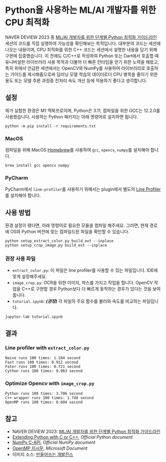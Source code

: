 # Python을 사용하는 ML/AI 개발자를 위한 CPU 최적화

NAVER DEVIEW 2023 중 [ML/AI 개발자를 위한 단계별 Python 최적화 가이드라인](https://deview.kr/2023/sessions/541) 세션의 코드를 직접 실행하여 가능성을 확인해보는 목적입니다. 대부분의 코드는 세션에 나오는 내용이며, CPU 최적화를 위한 C++ 코드는 세션에서 설명한 내용을 담기 위해 구현에 집중했습니다. 이 전에도 C/C++로 작성하여 Python 또는 Dart에서 호출할 때 유니버셜한 라이브러리 사용 목적과 더불어 더 빠른 런타임을 얻기 위한 노력을 해왔고, 특히 위에서 언급한 세션에서는 OpenCV와 NumPy를 사용하여 라이브러리로 호출하는 가이드를 제시해줌으로써 딥러닝 모델 학습의 데이터로더 CPU 병목을 줄이기 위한 용도 또는 모델 추론 과정중 전처리 속도 개선 등에 적용하기 좋다고 생각합니다.

## 설정
제가 실험한 환경은 M1 맥북프로이며, Python은 3.11, 컴파일을 위한 GCC는 12.2.0를 사용했습니다. 사용하는 Python 패키지는 아래 명령어로 설치하면 됩니다.

```shell
python -m pip install -r requirements.txt
```

### MacOS
컴파일을 위해 MacOS [Homebrew](https://brew.sh/)를 사용하여 `gcc`, `opencv`, `numpy`를 설치해야 합니다.

```shell
brew install gcc opencv numpy
```

### PyCharm
PyCharm에서 `line-profiler`를 사용하기 위해서는 plugin에서 별도의 [Line Profiler](https://plugins.jetbrains.com/plugin/16536-line-profiler)를 설치해야 합니다.

## 사용 방법
환경 설정이 됐다면, 아래 명령어로 필요한 모듈을 컴파일 해주세요. 그러면, 현재 경로에 OS와 Python 버전에 맞는 컴파일드된 파일을 확인할 수 있습니다.

```shell
python setup_extract_color.py build_ext --inplace
python setup_crop_image.py build_ext --inplace
```

### 권장 사용 파일
- `extract_color.py`: 이 파일은 line profiler를 사용할 수 있는 파일입니다. IDE에 맞게 설정해주세요.
- `image_crop.py`: OCR을 위한 이미지, 박스를 가지고 작업을 합니다. OpenCV 작업을 C++로 구현할 경우 Python보다 더 빠르게 동작하는 경우가 있다는 것을 보여줍니다. 
- `tutorial.ipynb`: _**(권장)**_ 각 파일의 주요 함수를 불러와 속도를 비교하는 파일입니다.

```shell
jupyter-lab tutorial.ipynb
```

## 결과

### Line profiler with `extract_color.py`
```text
Naive runs 100 times: 1.184 second
Fast runs 100 times: 0.912 second
Fater runs 100 times: 0.721 second
Cython runs 100 times: 0.963 second
```

### Optimize Opencv with `image_crop.py`
```text
Python runs 100 times: 3.706 second
C++ wrapper runs 100 times: 1.748 second
OpenMP runs 100 times: 0.604 second
```

## 참고
- NAVER DEVIEW 2023: [ML/AI 개발자를 위한 단계별 Python 최적화 가이드라인](https://deview.kr/2023/sessions/541)
- [Extending Python with C or C++](https://docs.python.org/3/extending/extending.html), _Official Python document_
- [NumPy C-API](https://numpy.org/doc/stable/reference/c-api/index.html), _Official NumPy document_
- [OpenMP 지시문](https://learn.microsoft.com/ko-kr/cpp/parallel/openmp/reference/openmp-directives?view=msvc-170), _Microsoft Document_
- 이미지 소스: [만들어쓰는 개발진스](https://devjeans.dev-hee.com/)
